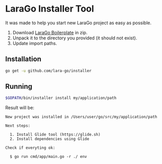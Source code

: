 # LaraGo Installer Tool

It was made to help you start new LaraGo project as easy as possible.

1. Download [LaraGo Boilerplate](https://github.com/lara-go/boilerplate) in zip.
1. Unpack it to the directory you provided (it should not exist).
1. Update import paths.

## Installation

```bash
go get -u github.com/lara-go/installer
```

## Running

```bash
$GOPATH/bin/installer install my/application/path
```

Result will be:
```
New project was installed in /Users/user/go/src/my/application/path

Next steps:

  1. Install Glide tool (https://glide.sh)
  2. Install dependencies using Glide

Check if everyting ok:

  $ go run cmd/app/main.go -r ./ env
```

